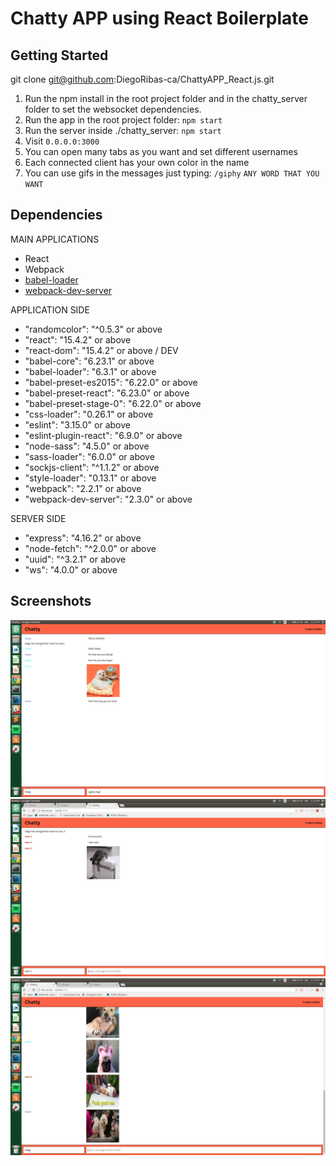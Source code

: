 Chatty APP using React Boilerplate
====================================

## Getting Started

git clone git@github.com:DiegoRibas-ca/ChattyAPP_React.js.git

1. Run the npm install in the root project folder and in the chatty_server folder to set the websocket dependencies.
2. Run the app in the root project folder: `npm start`
3. Run the server inside ./chatty_server: `npm start`
4. Visit `0.0.0.0:3000`
5. You can open many tabs as you want and set different usernames
6. Each connected client has your own color in the name 
7. You can use gifs in the messages just typing: `/giphy` `ANY WORD THAT YOU WANT`


## Dependencies

MAIN APPLICATIONS
* React
* Webpack
* [babel-loader](https://github.com/babel/babel-loader)
* [webpack-dev-server](https://github.com/webpack/webpack-dev-server)

APPLICATION SIDE

- "randomcolor": "^0.5.3" or above
- "react": "15.4.2" or above
- "react-dom": "15.4.2" or above
    / DEV
- "babel-core": "6.23.1" or above
- "babel-loader": "6.3.1" or above
- "babel-preset-es2015": "6.22.0" or above
- "babel-preset-react": "6.23.0" or above
- "babel-preset-stage-0": "6.22.0" or above
- "css-loader": "0.26.1" or above
- "eslint": "3.15.0" or above
- "eslint-plugin-react": "6.9.0" or above
- "node-sass": "4.5.0" or above
- "sass-loader": "6.0.0" or above
- "sockjs-client": "^1.1.2" or above
- "style-loader": "0.13.1" or above
- "webpack": "2.2.1" or above
- "webpack-dev-server": "2.3.0" or above

SERVER SIDE

- "express": "4.16.2" or above
- "node-fetch": "^2.0.0" or above
- "uuid": "^3.2.1" or above
- "ws": "4.0.0" or above



## Screenshots

!["User Diego as default"  ](https://github.com/DiegoRibas-ca/ChattyAPP_React.js/blob/master/docs/Talking%20with%20another%20user.png )
!["talking with 3 users"  ](https://github.com/DiegoRibas-ca/ChattyAPP_React.js/blob/master/docs/3%20users.png )
!["They really like gifs!"  ](https://github.com/DiegoRibas-ca/ChattyAPP_React.js/blob/master/docs/everybody%20like%20gifs.png )



